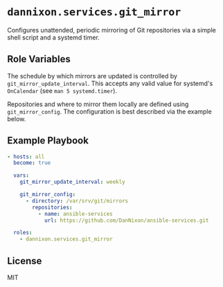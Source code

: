 # `dannixon.services.git_mirror`

Configures unattended, periodic mirroring of Git repositories via a simple shell script and a systemd timer.

## Role Variables

The schedule by which mirrors are updated is controlled by `git_mirror_update_interval`.
This accepts any valid value for systemd's `OnCalendar` (see `man 5 systemd.timer`).

Repositories and where to mirror them locally are defined using `git_mirror_config`.
The configuration is best described via the example below.

## Example Playbook

```yaml
- hosts: all
  become: true

  vars:
    git_mirror_update_interval: weekly

    git_mirror_config:
      - directory: /var/srv/git/mirrors
        repositories:
          - name: ansible-services
            url: https://github.com/DanNixon/ansible-services.git

  roles:
    - dannixon.services.git_mirror
```

## License

MIT
